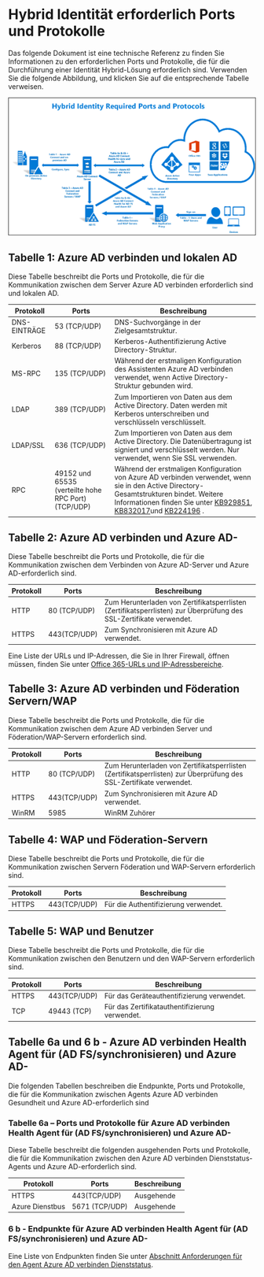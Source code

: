 <properties
    pageTitle="Azure AD verbinden: Ports | Microsoft Azure"
    description="Diese Seite ist eine Seite technische Referenz für Ports, die erforderlich sind, um geöffnet sein, damit Azure AD-verbinden"
    services="active-directory"
    documentationCenter=""
    authors="billmath"
    manager="femila"
    editor="curtand"/>

<tags
    ms.service="active-directory"
    ms.workload="identity"
    ms.tgt_pltfrm="na"
    ms.devlang="na"
    ms.topic="article"
    ms.date="08/25/2016"
    ms.author="billmath"/>

# <a name="hybrid-identity-required-ports-and-protocols"></a>Hybrid Identität erforderlich Ports und Protokolle
Das folgende Dokument ist eine technische Referenz zu finden Sie Informationen zu den erforderlichen Ports und Protokolle, die für die Durchführung einer Identität Hybrid-Lösung erforderlich sind. Verwenden Sie die folgende Abbildung, und klicken Sie auf die entsprechende Tabelle verweisen.

![Was ist Azure AD-Verbindung herstellen](./media/active-directory-aadconnect-ports/required1.png)

## <a name="table-1---azure-ad-connect-and-on-premises-ad"></a>Tabelle 1: Azure AD verbinden und lokalen AD
Diese Tabelle beschreibt die Ports und Protokolle, die für die Kommunikation zwischen dem Server Azure AD verbinden erforderlich sind und lokalen AD.

Protokoll | Ports | Beschreibung
--------- | --------- |---------
DNS-EINTRÄGE|53 (TCP/UDP)| DNS-Suchvorgänge in der Zielgesamtstruktur.
Kerberos|88 (TCP/UDP)| Kerberos-Authentifizierung Active Directory-Struktur.
MS-RPC |135 (TCP/UDP)| Während der erstmaligen Konfiguration des Assistenten Azure AD verbinden verwendet, wenn Active Directory-Struktur gebunden wird.
LDAP|389 (TCP/UDP)| Zum Importieren von Daten aus dem Active Directory. Daten werden mit Kerberos unterschreiben und verschlüsseln verschlüsselt.
LDAP/SSL|636 (TCP/UDP)| Zum Importieren von Daten aus dem Active Directory. Die Datenübertragung ist signiert und verschlüsselt werden. Nur verwendet, wenn Sie SSL verwenden.
RPC |49152 und 65535 (verteilte hohe RPC Port)(TCP/UDP)| Während der erstmaligen Konfiguration von Azure AD verbinden verwendet, wenn sie in den Active Directory-Gesamtstrukturen bindet. Weitere Informationen finden Sie unter [KB929851](https://support.microsoft.com/kb/929851), [KB832017](https://support.microsoft.com/kb/832017)und [KB224196](https://support.microsoft.com/kb/224196) .

## <a name="table-2---azure-ad-connect-and-azure-ad"></a>Tabelle 2: Azure AD verbinden und Azure AD-
Diese Tabelle beschreibt die Ports und Protokolle, die für die Kommunikation zwischen dem Verbinden von Azure AD-Server und Azure AD-erforderlich sind.

Protokoll |Ports |Beschreibung
--------- | --------- |---------
HTTP|80 (TCP/UDP)| Zum Herunterladen von Zertifikatsperrlisten (Zertifikatsperrlisten) zur Überprüfung des SSL-Zertifikate verwendet.
HTTPS|443(TCP/UDP)| Zum Synchronisieren mit Azure AD verwendet.

Eine Liste der URLs und IP-Adressen, die Sie in Ihrer Firewall, öffnen müssen, finden Sie unter [Office 365-URLs und IP-Adressbereiche](https://support.office.com/article/Office-365-URLs-and-IP-address-ranges-8548a211-3fe7-47cb-abb1-355ea5aa88a2).

## <a name="table-3---azure-ad-connect-and-federation-serverswap"></a>Tabelle 3: Azure AD verbinden und Föderation Servern/WAP
Diese Tabelle beschreibt die Ports und Protokolle, die für die Kommunikation zwischen dem Azure AD verbinden Server und Föderation/WAP-Servern erforderlich sind.  

Protokoll |Ports |Beschreibung
--------- | --------- |---------
HTTP|80 (TCP/UDP)| Zum Herunterladen von Zertifikatsperrlisten (Zertifikatsperrlisten) zur Überprüfung des SSL-Zertifikate verwendet.
HTTPS|443(TCP/UDP)| Zum Synchronisieren mit Azure AD verwendet.
WinRM|5985| WinRM Zuhörer

## <a name="table-4---wap-and-federation-servers"></a>Tabelle 4: WAP und Föderation-Servern
Diese Tabelle beschreibt die Ports und Protokolle, die für die Kommunikation zwischen Servern Föderation und WAP-Servern erforderlich sind.

Protokoll |Ports |Beschreibung
--------- | --------- |---------
HTTPS|443(TCP/UDP)| Für die Authentifizierung verwendet.

## <a name="table-5---wap-and-users"></a>Tabelle 5: WAP und Benutzer
Diese Tabelle beschreibt die Ports und Protokolle, die für die Kommunikation zwischen den Benutzern und den WAP-Servern erforderlich sind.

Protokoll |Ports |Beschreibung
--------- | --------- |--------- |
HTTPS|443(TCP/UDP)| Für das Geräteauthentifizierung verwendet.
TCP|49443 (TCP)| Für das Zertifikatauthentifizierung verwendet.

## <a name="table-6a--6b---azure-ad-connect-health-agent-for-ad-fssync-and-azure-ad"></a>Tabelle 6a und 6 b - Azure AD verbinden Health Agent für (AD FS/synchronisieren) und Azure AD-
Die folgenden Tabellen beschreiben die Endpunkte, Ports und Protokolle, die für die Kommunikation zwischen Agents Azure AD verbinden Gesundheit und Azure AD-erforderlich sind

### <a name="table-6a---ports-and-protocols-for-azure-ad-connect-health-agent-for-ad-fssync-and-azure-ad"></a>Tabelle 6a – Ports und Protokolle für Azure AD verbinden Health Agent für (AD FS/synchronisieren) und Azure AD-
Diese Tabelle beschreibt die folgenden ausgehenden Ports und Protokolle, die für die Kommunikation zwischen den Azure AD verbinden Dienststatus-Agents und Azure AD-erforderlich sind.  

Protokoll |Ports  |Beschreibung
--------- | --------- |--------- |
HTTPS|443(TCP/UDP)| Ausgehende
Azure Dienstbus|5671 (TCP/UDP)| Ausgehende

### <a name="6b---endpoints-for-azure-ad-connect-health-agent-for-ad-fssync-and-azure-ad"></a>6 b - Endpunkte für Azure AD verbinden Health Agent für (AD FS/synchronisieren) und Azure AD-
Eine Liste von Endpunkten finden Sie unter [Abschnitt Anforderungen für den Agent Azure AD verbinden Dienststatus](active-directory-aadconnect-health-agent-install.md#requirements).
